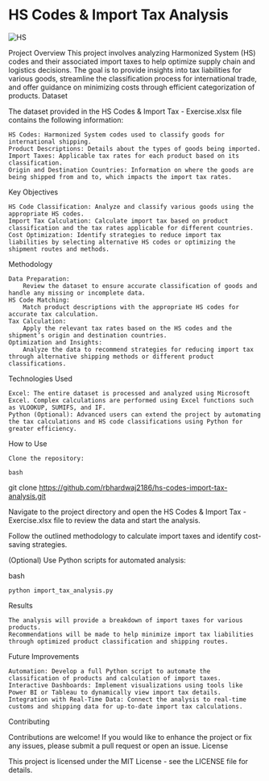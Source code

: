 # HS Codes & Import Tax Analysis
 
![HS](https://github.com/user-attachments/assets/afa44eac-4408-419f-9884-a9b4ed7ac86a)

 
 Project Overview
 This project involves analyzing Harmonized System (HS) codes and their associated import taxes to help optimize supply chain and logistics decisions. The goal is to provide insights into tax liabilities for various goods, streamline the classification process for international trade, and offer guidance on minimizing costs through efficient categorization of products.
Dataset

The dataset provided in the HS Codes & Import Tax - Exercise.xlsx file contains the following information:

    HS Codes: Harmonized System codes used to classify goods for international shipping.
    Product Descriptions: Details about the types of goods being imported.
    Import Taxes: Applicable tax rates for each product based on its classification.
    Origin and Destination Countries: Information on where the goods are being shipped from and to, which impacts the import tax rates.

Key Objectives

    HS Code Classification: Analyze and classify various goods using the appropriate HS codes.
    Import Tax Calculation: Calculate import tax based on product classification and the tax rates applicable for different countries.
    Cost Optimization: Identify strategies to reduce import tax liabilities by selecting alternative HS codes or optimizing the shipment routes and methods.

Methodology

    Data Preparation:
        Review the dataset to ensure accurate classification of goods and handle any missing or incomplete data.
    HS Code Matching:
        Match product descriptions with the appropriate HS codes for accurate tax calculation.
    Tax Calculation:
        Apply the relevant tax rates based on the HS codes and the shipment’s origin and destination countries.
    Optimization and Insights:
        Analyze the data to recommend strategies for reducing import tax through alternative shipping methods or different product classifications.

Technologies Used

    Excel: The entire dataset is processed and analyzed using Microsoft Excel. Complex calculations are performed using Excel functions such as VLOOKUP, SUMIFS, and IF.
    Python (Optional): Advanced users can extend the project by automating the tax calculations and HS code classifications using Python for greater efficiency.

How to Use

    Clone the repository:

    bash

git clone https://github.com/rbhardwaj2186/hs-codes-import-tax-analysis.git

Navigate to the project directory and open the HS Codes & Import Tax - Exercise.xlsx file to review the data and start the analysis.

Follow the outlined methodology to calculate import taxes and identify cost-saving strategies.

(Optional) Use Python scripts for automated analysis:

bash

    python import_tax_analysis.py

Results

    The analysis will provide a breakdown of import taxes for various products.
    Recommendations will be made to help minimize import tax liabilities through optimized product classification and shipping routes.

Future Improvements

    Automation: Develop a full Python script to automate the classification of products and calculation of import taxes.
    Interactive Dashboards: Implement visualizations using tools like Power BI or Tableau to dynamically view import tax details.
    Integration with Real-Time Data: Connect the analysis to real-time customs and shipping data for up-to-date import tax calculations.

Contributing

Contributions are welcome! If you would like to enhance the project or fix any issues, please submit a pull request or open an issue.
License

This project is licensed under the MIT License - see the LICENSE file for details.

